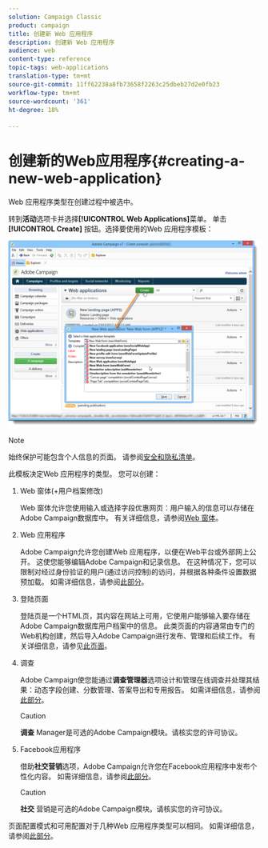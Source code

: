 ```yaml
---
solution: Campaign Classic
product: campaign
title: 创建新 Web 应用程序
description: 创建新 Web 应用程序
audience: web
content-type: reference
topic-tags: web-applications
translation-type: tm+mt
source-git-commit: 11ff62238a8fb73658f2263c25dbeb27d2e0fb23
workflow-type: tm+mt
source-wordcount: '361'
ht-degree: 18%

---
```



# 创建新的Web应用程序{#creating-a-new-web-application}

Web 应用程序类型在创建过程中被选中。

转到&#x200B;**活动**&#x200B;选项卡并选择&#x200B;**[!UICONTROL Web Applications]**&#x200B;菜单。 单击 **[!UICONTROL Create]** 按钮。选择要使用的Web 应用程序模板：

![](assets/webapp_create_from_campaign.png)

>[!NOTE]
>
>始终保护可能包含个人信息的页面。 请参阅[安全和隐私清单](https://helpx.adobe.com/campaign/kb/acc-security.html#privacy)。

此模板决定Web 应用程序的类型。 您可以创建：

1. Web 窗体(+用户档案修改)

   Web 窗体允许您使用输入或选择字段优惠网页：用户输入的信息可以存储在Adobe Campaign数据库中。 有关详细信息，请参阅[Web 窗体](../../web/using/about-web-forms.md)。

1. Web 应用程序

   Adobe Campaign允许您创建Web 应用程序，以便在Web平台或外部网上公开。 这使您能够编辑Adobe Campaign和记录信息。 在这种情况下，您可以限制对经过身份验证的用户(通过访问控制)的访问，并根据各种条件设置数据预加载。 如需详细信息，请参阅[此部分](../../web/using/about-web-applications.md)。

1. 登陆页面

   登陆页是一个HTML页，其内容在网站上可用，它使用户能够输入要存储在Adobe Campaign数据库用户档案中的信息。 此类页面的内容通常由专门的Web机构创建，然后导入Adobe Campaign进行发布、管理和后续工作。 有关详细信息，请参见[此页面](../../web/using/creating-a-landing-page.md)。

1. 调查

   Adobe Campaign使您能通过&#x200B;**调查管理器**&#x200B;选项设计和管理在线调查并处理其结果：动态字段创建、分数管理、答案导出和专用报告。 如需详细信息，请参阅[此部分](../../web/using/about-surveys.md)。

   >[!CAUTION]
   >
   >**调查** Manager是可选的Adobe Campaign模块。请核实您的许可协议。

1. Facebook应用程序

   借助&#x200B;**社交营销**&#x200B;选项，Adobe Campaign允许您在Facebook应用程序中发布个性化内容。 如需详细信息，请参阅[此部分](../../social/using/about-social-marketing.md)。

   >[!CAUTION]
   >
   >**社交** 营销是可选的Adobe Campaign模块。请核实您的许可协议。

页面配置模式和可用配置对于几种Web 应用程序类型可以相同。 如需详细信息，请参阅[此部分](../../web/using/about-web-forms.md)。
